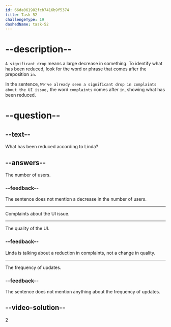 ```yaml
---
id: 66da061982fcb7416b9f5374
title: Task 52
challengeType: 19
dashedName: task-52
---
```

<!--
AUDIO REFERENCE:
Linda: We've already seen a significant drop in complaints about the UI issue.
-->

# --description--

`A significant drop` means a large decrease in something. To identify what has been reduced, look for the word or phrase that comes after the preposition `in`. 

In the sentence, `We've already seen a significant drop in complaints about the UI issue,` the word `complaints` comes after `in`, showing what has been reduced.

# --question--

## --text--

What has been reduced according to Linda?

## --answers--

The number of users.

### --feedback--

The sentence does not mention a decrease in the number of users.

---

Complaints about the UI issue.

---

The quality of the UI.

### --feedback--

Linda is talking about a reduction in complaints, not a change in quality.

---

The frequency of updates.

### --feedback--

The sentence does not mention anything about the frequency of updates.

## --video-solution--

2
